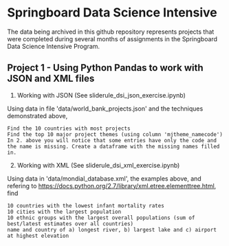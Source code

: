 # Springboard Data Science Intensive

The data being archived in this github repository represents projects that were completed during several months of assignments in the Springboard Data Science Intensive Program.

## Project 1 - Using Python Pandas to work with JSON and XML files 

1. Working with JSON (See sliderule_dsi_json_exercise.ipynb)

Using data in file 'data/world_bank_projects.json' and the techniques demonstrated above,

    Find the 10 countries with most projects
    Find the top 10 major project themes (using column 'mjtheme_namecode')
    In 2. above you will notice that some entries have only the code and the name is missing. Create a dataframe with the missing names filled in.

    

2. Working with XML (See sliderule_dsi_xml_exercise.ipynb)

Using data in 'data/mondial_database.xml', the examples above, and refering to https://docs.python.org/2.7/library/xml.etree.elementtree.html, find

    10 countries with the lowest infant mortality rates
    10 cities with the largest population
    10 ethnic groups with the largest overall populations (sum of best/latest estimates over all countries)
    name and country of a) longest river, b) largest lake and c) airport at highest elevation
